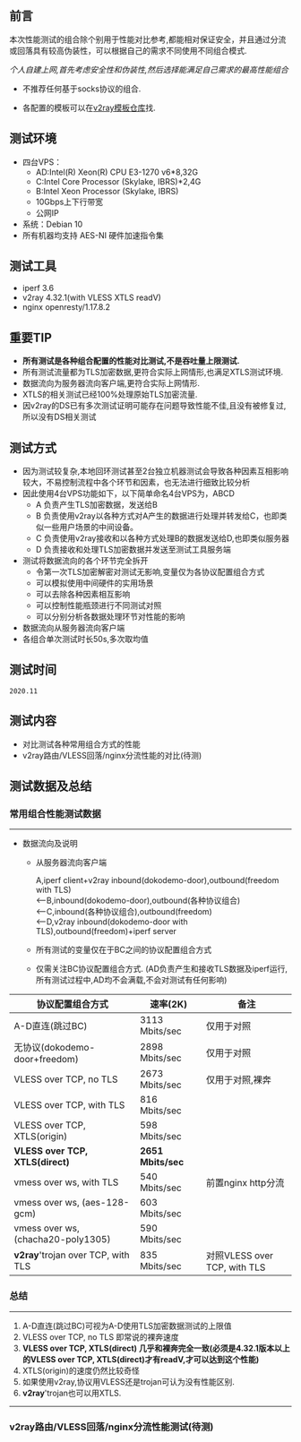 
## 前言

本次性能测试的组合除个别用于性能对比参考,都能相对保证安全，并且通过分流或回落具有较高伪装性，可以根据自己的需求不同使用不同组合模式.

*个人自建上网,首先考虑安全性和伪装性,然后选择能满足自己需求的最高性能组合*

* 不推荐任何基于socks协议的组合.

* 各配置的模板可以在[v2ray模板仓库](https://github.com/v2fly/v2ray-examples)找.

## 测试环境
* 四台VPS：
    - AD:Intel(R) Xeon(R) CPU E3-1270 v6*8,32G
    - C:Intel Core Processor (Skylake, IBRS)*2,4G
    - B:Intel Xeon Processor (Skylake, IBRS)
    - 10Gbps上下行带宽
    - 公网IP
* 系统：Debian 10
* 所有机器均支持 AES-NI 硬件加速指令集


## 测试工具
* iperf 3.6
* v2ray 4.32.1(with VLESS XTLS readV)
* nginx openresty/1.17.8.2
  
## 重要TIP

* **所有测试是各种组合配置的性能对比测试,不是吞吐量上限测试.**
* 所有测试流量都为TLS加密数据,更符合实际上网情形,也满足XTLS测试环境.
* 数据流向为服务器流向客户端,更符合实际上网情形.
* XTLS的相关测试已经100%处理原始TLS加密流量.
* 因v2ray的DS已有多次测试证明可能存在问题导致性能不佳,且没有被修复过,所以没有DS相关测试 
  

## 测试方式
* 因为测试较复杂,本地回环测试甚至2台独立机器测试会导致各种因素互相影响较大，不易控制流程中各个环节和因素，也无法进行细致比较分析
* 因此使用4台VPS功能如下，以下简单命名4台VPS为，ABCD
  - A 负责产生TLS加密数据，发送给B
  - B 负责使用v2ray以各种方式对A产生的数据进行处理并转发给C，也即类似一些用户场景的中间设备。
  - C 负责使用v2ray接收和以各种方式处理B的数据发送给D,也即类似服务器
  - D 负责接收和处理TLS加密数据并发送至测试工具服务端  
* 测试将数据流向的各个环节完全拆开
  * 令第一次TLS加密解密对测试无影响,变量仅为各协议配置组合方式
  * 可以模拟使用中间硬件的实用场景
  * 可以去除各种因素相互影响
  * 可以控制性能瓶颈进行不同测试对照
  * 可以分别分析各数据处理环节对性能的影响
* 数据流向从服务器流向客户端
* 各组合单次测试时长50s,多次取均值

## 测试时间
    2020.11

## 测试内容

* 对比测试各种常用组合方式的性能
* v2ray路由/VLESS回落/nginx分流性能的对比(待测)


## 测试数据及总结

### 常用组合性能测试数据
---
* 数据流向及说明

  * 从服务器流向客户端

    A,iperf client+v2ray inbound(dokodemo-door),outbound(freedom with TLS)  
    <--B,inbound(dokodemo-door),outbound(各种协议组合)  
    <--C,inbound(各种协议组合),outbound(freedom)  
    <--D,v2ray inbound(dokodemo-door with TLS),outbound(freedom)+iperf server
  * 所有测试的变量仅在于BC之间的协议配置组合方式
  * 仅需关注BC协议配置组合方式. (AD负责产生和接收TLS数据及iperf运行,所有测试过程中,AD均不会满载,不会对测试有任何影响)

协议配置组合方式|速率(2K)|备注
--- | --- | ---
A-D直连(跳过BC)|	3113 Mbits/sec|仅用于对照
无协议(dokodemo-door+freedom)|	2898 Mbits/sec |仅用于对照
VLESS over TCP, no TLS	|2673 Mbits/sec|仅用于对照,裸奔
VLESS over TCP, with TLS	|816 Mbits/sec 
VLESS over TCP, XTLS(origin)	|598 Mbits/sec
**VLESS over TCP, XTLS(direct)**	|**2651 Mbits/sec**
vmess over ws, with TLS	|540 Mbits/sec |前置nginx http分流
vmess over ws, (aes-128-gcm)	|603 Mbits/sec
vmess over ws, (chacha20-poly1305)	|590 Mbits/sec
**v2ray**'trojan over TCP, with TLS	|835 Mbits/sec |对照VLESS over TCP, with TLS

  ### 总结
  ---
  1. A-D直连(跳过BC)可视为A-D使用TLS加密数据测试的上限值
  2. VLESS over TCP, no TLS 即常说的裸奔速度
  3. **VLESS over TCP, XTLS(direct) 几乎和裸奔完全一致(必须是4.32.1版本以上的VLESS over TCP, XTLS(direct)才有readV,才可以达到这个性能)**
  4. XTLS(origin)的速度仍然比较奇怪
  5. 如果使用v2ray,协议用VLESS还是trojan可认为没有性能区别.
  6. **v2ray**'trojan也可以用XTLS.
---

### v2ray路由/VLESS回落/nginx分流性能测试(待测)



